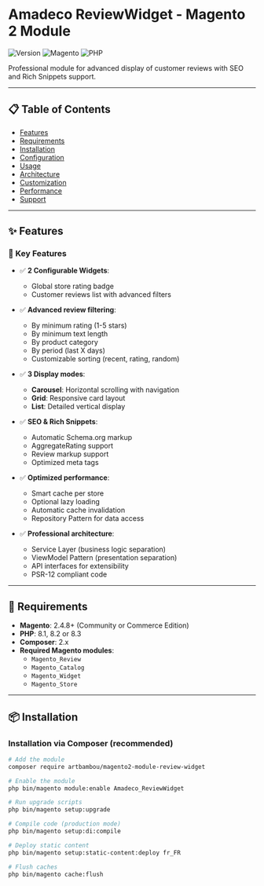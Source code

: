 # Amadeco ReviewWidget - Magento 2 Module

![Version](https://img.shields.io/badge/version-2.0.0-blue.svg)
![Magento](https://img.shields.io/badge/magento-2.4.8-orange.svg)
![PHP](https://img.shields.io/badge/php-8.3-purple.svg)

Professional module for advanced display of customer reviews with SEO and Rich Snippets support.

---

## 📋 Table of Contents

- [Features](#-features)
- [Requirements](#-requirements)
- [Installation](#-installation)
- [Configuration](#️-configuration)
- [Usage](#-usage)
- [Architecture](#-architecture)
- [Customization](#-customization)
- [Performance](#-performance)
- [Support](#-support)

---

## ✨ Features

### 🎯 Key Features

- ✅ **2 Configurable Widgets**:
  - Global store rating badge
  - Customer reviews list with advanced filters

- ✅ **Advanced review filtering**:
  - By minimum rating (1-5 stars)
  - By minimum text length
  - By product category
  - By period (last X days)
  - Customizable sorting (recent, rating, random)

- ✅ **3 Display modes**:
  - **Carousel**: Horizontal scrolling with navigation
  - **Grid**: Responsive card layout
  - **List**: Detailed vertical display

- ✅ **SEO & Rich Snippets**:
  - Automatic Schema.org markup
  - AggregateRating support
  - Review markup support
  - Optimized meta tags

- ✅ **Optimized performance**:
  - Smart cache per store
  - Optional lazy loading
  - Automatic cache invalidation
  - Repository Pattern for data access

- ✅ **Professional architecture**:
  - Service Layer (business logic separation)
  - ViewModel Pattern (presentation separation)
  - API interfaces for extensibility
  - PSR-12 compliant code

---

## 🔧 Requirements

- **Magento**: 2.4.8+ (Community or Commerce Edition)
- **PHP**: 8.1, 8.2 or 8.3
- **Composer**: 2.x
- **Required Magento modules**:
  - `Magento_Review`
  - `Magento_Catalog`
  - `Magento_Widget`
  - `Magento_Store`

---

## 📦 Installation

### Installation via Composer (recommended)

```bash
# Add the module
composer require artbambou/magento2-module-review-widget

# Enable the module
php bin/magento module:enable Amadeco_ReviewWidget

# Run upgrade scripts
php bin/magento setup:upgrade

# Compile code (production mode)
php bin/magento setup:di:compile

# Deploy static content
php bin/magento setup:static-content:deploy fr_FR

# Flush caches
php bin/magento cache:flush